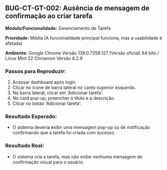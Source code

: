 ## BUG-CT-GT-002: Ausência de mensagem de confirmação ao criar tarefa

**Módulo/Funcionalidade:** Gerenciamento de Tarefa

**Prioridade:** Média (A funcionalidade principal funciona, mas a usabilidade é afetada)

**Ambiente:** Google Chrome Versão 139.0.7258.127 (Versão oficial) 64 bits / Linux Mint 22 Cinnamon Versão 6.2.9

### Passos para Reproduzir:
1.  Acessar dashboard após login.
2.  Clicar no ícone de barra lateral no canto superior esquerdo.
3.  Na barra lateral, clicar em 'Adicionar tarefa'.
4.  No card pop-up, preencher o título e a descrição.
5.  Clicar no botão 'Adicionar tarefa'.

### Resultado Esperado:
* O sistema deveria exibir uma mensagem pop-up ou de notificação confirmando que a tarefa foi criada com sucesso.

### Resultado Real:
* O sistema cria a tarefa, mas não exibe nenhuma mensagem de confirmação visual para o usuário.
